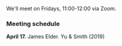
We'll meet on Fridays, 11:00-12:00 via Zoom.


### Meeting schedule

**April 17.**  James Elder.  Yu & Smith (2019)


